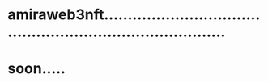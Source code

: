 # amiraweb3nft...............................................................................
# soon.....
